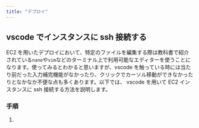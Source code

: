 ```yaml
---
title: "デプロイ"
---
```


## vscode でインスタンスに ssh 接続する

EC2 を用いたデプロイにおいて、特定のファイルを編集する際は教科書で紹介されている`nano`や`vim`などのターミナル上で利用可能なエディターを使うことになります。使ってみるとわかると思いますが、vscode を触っている時には当たり前だった入力補完機能がなかったり、クリックでカーソル移動ができなかったりとなかなか不便な点も多くあります。以下では、 vscode を用いて EC2 インスタンスに ssh 接続する方法を説明します。

### 手順

1.
